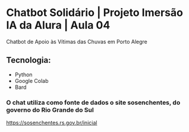 # Chatbot Solidário | Projeto Imersão IA da Alura | Aula 04
Chatbot de Apoio às Vítimas das Chuvas em Porto Alegre

## Tecnologia: 
* Python
* Google Colab
* Bard

### O chat utiliza como fonte de dados o site sosenchentes, do governo do Rio Grande do Sul  
<https://sosenchentes.rs.gov.br/inicial>
